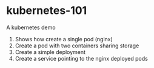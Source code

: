 # kubernetes-101

A kubernetes demo

1. Shows how create a single pod (nginx) 
2. Create a pod with two containers sharing storage
3. Create a simple deployment
4. Create a service pointing to the nginx deployed pods 
